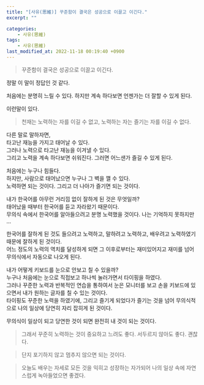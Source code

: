 ```yaml
---
title: "[사유(思維)] 꾸준함이 결국은 성공으로 이끌고 이긴다."
excerpt: ""

categories:
    - 사유(思維)
tags:
    - 사유(思維)
last_modified_at: 2022-11-18 00:19:40 +0900
---
```


> 꾸준함이 결국은 성공으로 이끌고 이긴다.

정말 이 말이 정답인 것 같다.  
  
처음에는 분명히 느릴 수 있다. 하지만 계속 하다보면 언젠가는 더 잘할 수 있게 된다.  

이런말이 있다.  

> 천재는 노력하는 자를 이길 수 없고, 노력하는 자는 즐기는 자를 이길 수 없다. 
  
다른 말로 말하자면,   
타고난 재능을 가지고 태어날 수 있다.  
그러나 노력으로 타고난 재능을 이겨낼 수 있다.  
그리고 노력을 계속 하다보면 쉬워진다.
그러면 어느샌가 즐길 수 있게 된다.  

처음에는 누구나 힘들다.   
하지만, 사람으로 태어났으면 누구나 그 벽을 깰 수 있다.  
노력하면 되는 것이다. 그리고 더 나아가 즐기면 되는 것이다.  
  
내가 한국어를 아무런 거리낌 없이 잘하게 된 것은 무엇일까?  
태어났을 때부터 한국어를 듣고 자라왔기 때문이다.  
무의식 속에서 한국어를 알아들으려고 분명 노력했을 것이다. 나는 기억하지 못하지만 ... 
  
한국어를 잘하게 된 것도 들으려고 노력하고, 말하려고 노력하고, 배우려고 노력하였기 때문에 잘하게 된 것이다.  
어느 정도의 노력의 역치를 달성하게 되면 그 이후로부터는 재미있어지고 재미를 넘어 무의식에서 자동으로 나오게 된다.  
  

내가 어떻게 키보드를 눈으로 안보고 칠 수 있을까?  
누구나 처음에는 눈으로 직접보고 하나씩 눌러가면서 타이핑을 하였다.  
그러나 꾸준한 노력과 반복적인 연습을 통하여서 눈은 모니터를 보고 손을 키보드에 있으면서 내가 원하는 글자를 칠 수 있는 것이다.  
타이핑도 꾸준한 노력을 하였기에, 그리고 즐기게 되었다가 즐기는 것을 넘어 무의식적으로 나의 일상에 당연히 자리 잡히게 된 것이다.   
  
무의식이 일상이 되고 당연한 것이 되면 완전히 내 것이 되는 것이다.  
  
> 그래서 꾸준히 노력하는 것이 중요하고 느려도 좋다. 서두르지 않아도 좋다. 괜찮다. 

> 단지 포기하지 않고 멈추지 않으면 되는 것이다.  
  
> 오늘도 배우는 자세로 모든 것을 익히고 성장하는 자가되어 나의 일상 속에 자연스럽게 녹아들었으면 좋겠다.   